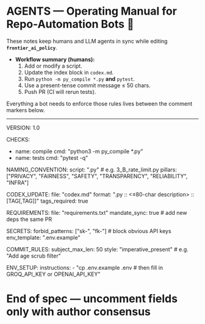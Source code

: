 # AGENTS — Operating Manual for Repo-Automation Bots 🤖

These notes keep humans and LLM agents in sync while editing **`frontier_ai_policy`**.

* **Workflow summary (humans):**
  1. Add or modify a script.
  2. Update the index block in `codex.md`.
  3. Run `python -m py_compile *.py` **and** `pytest`.
  4. Use a present-tense commit message ≤ 50 chars.
  5. Push PR (CI will rerun tests).

Everything a bot needs to enforce those rules lives between the comment markers below.

---

<!-- BEGIN AGENT PROTOCOL (machine readable, do not reformat) -->
VERSION: 1.0

CHECKS:
  - name: compile
    cmd: "python3 -m py_compile *.py"
  - name: tests
    cmd: "pytest -q"

NAMING_CONVENTION:
  script: "<pillar>_<scene>_<description>.py"       # e.g. 3_B_rate_limit.py
  pillars: ["PRIVACY", "FAIRNESS", "SAFETY", "TRANSPARENCY", "RELIABILITY", "INFRA"]

CODEX_UPDATE:
  file: "codex.md"
  format: "<filename>.py :: <≤80-char description> :: [TAG[,TAG]]"
  tags_required: true

REQUIREMENTS:
  file: "requirements.txt"
  mandate_sync: true                # add new deps the same PR

SECRETS:
  forbid_patterns: ["sk-", "fk-"]   # block obvious API keys
  env_template: ".env.example"

COMMIT_RULES:
  subject_max_len: 50
  style: "imperative_present"       # e.g. "Add age scrub filter"

ENV_SETUP:
  instructions:
    - "cp .env.example .env   # then fill in GROQ_API_KEY or OPENAI_API_KEY"

# End of spec — uncomment fields only with author consensus
<!-- END AGENT PROTOCOL -->
